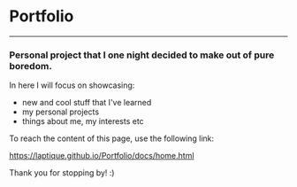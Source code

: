 # Portfolio
_______
### Personal project that I one night decided to make out of pure boredom. 
In here I will focus on showcasing:
- new and cool stuff that I've learned
- my personal projects
- things about me, my interests etc
  
To reach the content of this page, use the following link:

https://laptique.github.io/Portfolio/docs/home.html


Thank you for stopping by! :) 
